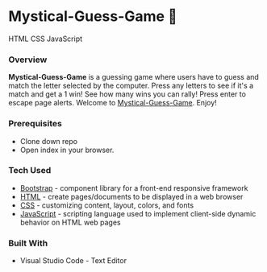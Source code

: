 # Mystical-Guess-Game **:crystal_ball:**
HTML CSS JavaScript

### Overview

**Mystical-Guess-Game** is a guessing game where users have to guess and match the letter selected by the computer. Press any letters to see if it's a match and get a 1 win! See how many wins you can rally! Press enter to escape page alerts.
Welcome to [Mystical-Guess-Game]( https://bgitana.github.io/Mystical-Guess-Game/). Enjoy!

### Prerequisites

- Clone down repo
- Open index in your browser.
   

### Tech Used

* [Bootstrap](https://www.bootstrapcdn.com/) - component library for a front-end responsive framework
* [HTML](https://html.com/) - create pages/documents to be displayed in a web browser
* [CSS](https://www.w3schools.com/Css/css_intro.asp) - customizing content, layout, colors, and fonts
* [JavaScript](https://www.javascript.com/) - scripting language used to implement client-side dynamic behavior on HTML web pages



### Built With
- Visual Studio Code - Text Editor




